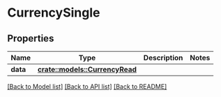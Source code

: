 # CurrencySingle

## Properties

Name | Type | Description | Notes
------------ | ------------- | ------------- | -------------
**data** | [**crate::models::CurrencyRead**](CurrencyRead.md) |  | 

[[Back to Model list]](../README.md#documentation-for-models) [[Back to API list]](../README.md#documentation-for-api-endpoints) [[Back to README]](../README.md)


